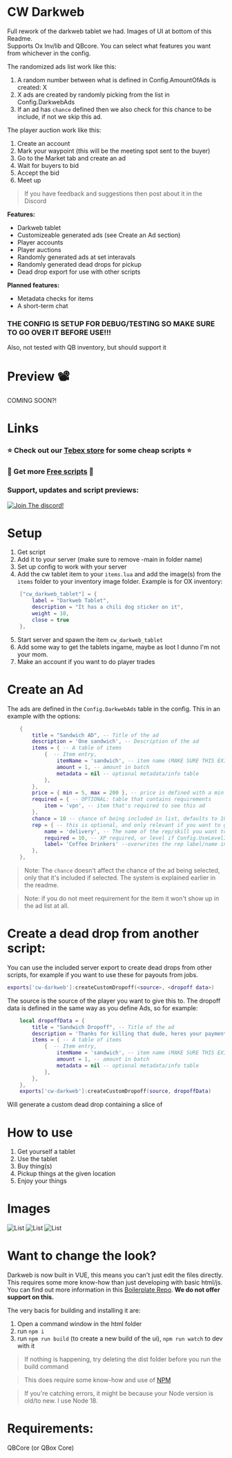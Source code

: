 # CW Darkweb

Full rework of the darkweb tablet we had. Images of UI at bottom of this Readme. \
Supports Ox Inv/lib and QBcore. You can select what features you want from whichever in the config.

The randomized ads list work like this:
1) A random number between what is defined in Config.AmountOfAds is created: X
2) X ads are created by randomly picking from the list in Config.DarkwebAds
3) If an ad has `chance` defined then we also check for this chance to be include, if not we skip this ad.

The player auction work like this:
1) Create an account
2) Mark your waypoint (this will be the meeting spot sent to the buyer)
3) Go to the Market tab and create an ad
4) Wait for buyers to bid
5) Accept the bid
6) Meet up

> If you have feedback and suggestions then post about it in the Discord

**Features:**
- Darkweb tablet
- Customizeable generated ads (see Create an Ad section)
- Player accounts
- Player auctions
- Randomly generated ads at set interavals
- Randomly generated dead drops for pickup
- Dead drop export for use with other scripts

**Planned features:**
- Metadata checks for items
- A short-term chat

### THE CONFIG IS SETUP FOR DEBUG/TESTING SO MAKE SURE TO GO OVER IT BEFORE USE!!!
Also, not tested with QB inventory, but should support it

# Preview 📽
COMING SOON?!

# Links
### ⭐ Check out our [Tebex store](https://cw-scripts.tebex.io/category/2523396) for some cheap scripts ⭐
### 🥳 Get more [Free scripts](https://github.com/stars/Coffeelot/lists/cw-scripts) 🥳

### **Support, updates and script previews**:

[![Join The discord!](https://cdn.discordapp.com/attachments/977876510620909579/1013102122985857064/discordJoin.png)](https://discord.gg/FJY4mtjaKr)

# Setup
1) Get script
2) Add it to your server (make sure to remove -main in folder name)
3) Set up config to work with your server
4) Add the cw tablet item to your `items.lua` and add the image(s) from the `items` folder to your inventory image folder. Example is for OX inventory:
```lua
    ["cw_darkweb_tablet"] = {
		label = "Darkweb Tablet",
		description = "It has a chili dog sticker on it",
		weight = 10,
		close = true
	},
```
5) Start server and spawn the item `cw_darkweb_tablet`
6) Add some way to get the tablets ingame, maybe as loot I dunno I'm not your mom.
7) Make an account if you want to do player trades


# Create an Ad
The ads are defined in the `Config.DarkwebAds` table in the config. This in an example with the options:
```lua
    {
        title = "Sandwich AD", -- Title of the ad
        description = 'One sandwich', -- Description of the ad
        items = { -- A table of items
            {  -- Item entry,
                itemName = 'sandwich', -- item name (MAKE SURE THIS EXISTS IN YOUR ITEMS.LUA)
                amount = 1, -- amount in batch
                metadata = nil -- optional metadata/info table
            },  
        },
        price = { min = 5, max = 200 }, -- price is defined with a min and a max, on list generation it's randomized between these numbers.
        required = { -- OPTIONAL: table that contains requirements
            item = 'vpn', -- item that's required to see this ad
        },
        chance = 10 -- chance of being included in list, defaults to 100. 100 = 100% chance
        rep = { -- this is optional, and only relevant if you want to gate items behind reputation/skills
            name = 'delivery', -- The name of the rep/skill you want to check (needs to match the name (not label) of what is in cw-rep)
            required = 10, -- XP required, or level if Config.UseLevelInsteadOfXP = true
            label= 'Coffee Drinkers' --overwrites the rep label/name in ui
        },
    },
```

> Note: The `chance` doesn't affect the chance of the ad being selected, only that it's included if selected. The system is explained earlier in the readme.

> Note: if you do not meet requirement for the item it won't show up in the ad list at all. 

# Create a dead drop from another script:
You can use the included server export to create dead drops from other scripts, for example if you want to use these for payouts from jobs.

```lua
exports['cw-darkweb']:createCustomDropoff(<source>, <dropoff data>)
```

The source is the source of the player you want to give this to. The dropoff data is defined in the same way as you define Ads, so for example: 
```lua
    local dropoffData = {
        title = "Sandwich Dropoff", -- Title of the ad
        description = 'Thanks for killing that dude, heres your payment', -- Description of the ad
        items = { -- A table of items
            {  -- Item entry,
                itemName = 'sandwich', -- item name (MAKE SURE THIS EXISTS IN YOUR ITEMS.LUA)
                amount = 1, -- amount in batch
                metadata = nil -- optional metadata/info table
            },  
        },
    },
    exports['cw-darkweb']:createCustomDropoff(source, dropoffData)
```
Will generate a custom dead drop containing a slice of 

# How to use
1) Get yourself a tablet
2) Use the tablet
3) Buy thing(s)
4) Pickup things at the given location
5) Enjoy your things

# Images
![List](https://cdn.discordapp.com/attachments/977876510620909579/1247239740302950481/image.png?ex=665f4e06&is=665dfc86&hm=41b27ada2239ecbf74794934788d488643b7c81c37fc1fba896fe605e6bda61d&)
![List](https://cdn.discordapp.com/attachments/977876510620909579/1247244323368599582/image.png?ex=665f524b&is=665e00cb&hm=223594c1e5d644c2a0f81645f9c3fdf582ef3c91ada4d7f2579529361cad0b9e&)
![List](https://cdn.discordapp.com/attachments/977876510620909579/1247244370374295633/image.png?ex=665f5256&is=665e00d6&hm=70817239e314893c39a2184f677f6855bdcd470cad3b79cb27a43e14d3c65616&)


# Want to change the look?
Darkweb is now built in VUE, this means you can't just edit the files directly. This requires some more know-how than just developing with basic html/js. You can find out more information in this [Boilerplate Repo](https://github.com/alenvalek/fivem-vuejs-boilerplate). **We do not offer support on this.**

The very bacis for building and installing it are:
1. Open a command window in the html folder
2. run `npm i`
3. run `npm run build` (to create a new build of the ui), `npm run watch` to dev with it

> If nothing is happening, try deleting the dist folder before you run the build command

> This does require some know-how and use of [NPM](https://docs.npmjs.com/downloading-and-installing-node-js-and-npm)

> If you're catching errors, it might be because your Node version is old/to new. I use Node 18. 


# Requirements: 
QBCore (or QBox Core)
